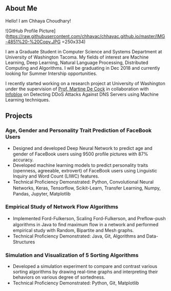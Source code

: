 ## About Me

Hello! I am Chhaya Choudhary!

![GitHub Profile Picture](https://raw.githubusercontent.com/chhayac/chhayac.github.io/master/IMG-4851%20-%20Copy.JPG =250x334)



I am a Graduate Student in Computer Science and Systems Department at University of Washington Tacoma. My fields of interest are Machine Learning, Deep Learning, Natural Language Processing, Distributed Computing and Algorithms. I will be graduating in Dec 2018 and currently looking for Summer Intership opportunities.

I recently started working on a research project at University of Washington under the supervision of [Prof. Martine De Cock](https://www.tacoma.uw.edu/institute-technology/martine-de-cock-phd) in collaboration with [Infoblox](https://www.infoblox.com/)
on Detecting DDoS Attacks Against DNS Servers using Machine Learning techniques. 

## Projects
### Age, Gender and Personality Trait Prediction of FaceBook Users                                
- Designed and developed Deep Neural Network to predict age and gender of FaceBook users using 9500 proﬁle pictures with 87% accuracy. 
- Developed machine learning models to predict personality traits (openness, agreeable, extrovert) of FaceBook users using Linguistic Inquiry and Word Count (LIWC) features. 
- Technical Proﬁciency Demonstrated: Python, Convolutional Neural Networks, Keras, Tensorﬂow, Scikit-Learn, Transfer Learning, Numpy, Pandas, Jupyter, Matplotlib 

### Empirical Study of Network Flow Algorithms                                                      
- Implemented Ford-Fulkerson, Scaling Ford-Fulkerson, and Preﬂow-push algorithms in Java to ﬁnd maximum ﬂow in a network and performed empirical study with Random, Bipartite and Mesh graphs.
- Technical Proﬁciency Demonstrated: Java, Git, Algorithms and Data-Structures 

### Simulation and Visualization of 5 Sorting Algorithms                                            
- Developed a simulation experiment to compare and contrast various sorting algorithms by drawing real-time graphs and interpreting their behaviors on various degree of sortedness. 
- Technical Proﬁciency Demonstrated: Python, Git, Matplotlib 
